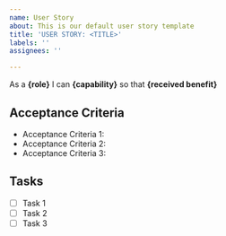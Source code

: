 ```yaml
---
name: User Story
about: This is our default user story template
title: 'USER STORY: <TITLE>'
labels: ''
assignees: ''

---
```


As a **{role}** I can **{capability}** so that **{received benefit}**

## Acceptance Criteria
  - Acceptance Criteria 1:
  - Acceptance Criteria 2:
  - Acceptance Criteria 3:

## Tasks
  - [ ] Task 1
  - [ ] Task 2
  - [ ] Task 3
